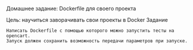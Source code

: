 Домашнее задание: Dockerfile для своего проекта

Цель: научиться заворачивать свои проекты в Docker
Задание

    Написать Dockerfile с помощью которого можно запустить тесты на opencart.
    Запуск должен сохранить возможность передачи параметров при запуске.
